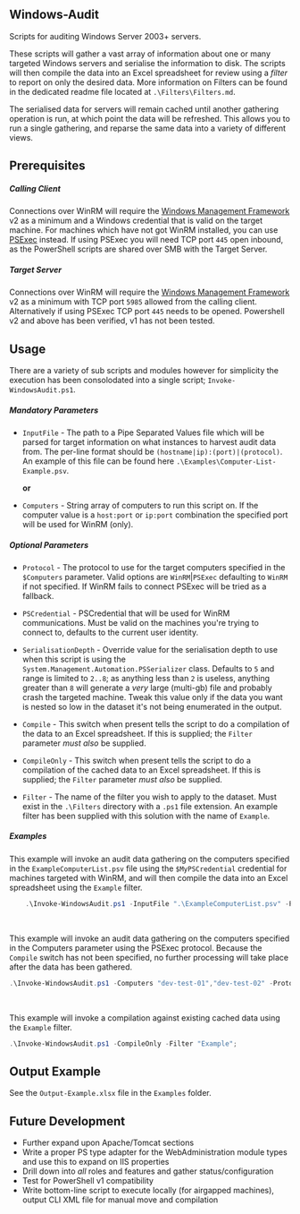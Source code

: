 Windows-Audit
---------
Scripts for auditing Windows Server 2003+ servers.

These scripts will gather a vast array of information about one or many targeted Windows servers and serialise the information to disk. The scripts will then compile the data into an Excel spreadsheet for review using a _filter_ to report on only the desired data. More information on Filters can be found in the dedicated readme file located at `.\Filters\Filters.md`.

The serialised data for servers will remain cached until another gathering operation is run, at which point the data will be refreshed. This allows you to run a single gathering, and reparse the same data into a variety of different views.

Prerequisites
---------
##### Calling Client
Connections over WinRM will require the [Windows Management Framework](https://support.microsoft.com/en-gb/help/968929/windows-management-framework-windows-powershell-2-0--winrm-2-0--and-bi) v2 as a minimum and a Windows credential that is valid on the target machine. For machines which have not got WinRM installed, you can use [PSExec](https://docs.microsoft.com/en-us/sysinternals/downloads/psexec) instead. If using PSExec you will need TCP port `445` open inbound, as the PowerShell scripts are shared over SMB with the Target Server.

##### Target Server
Connections over WinRM will require the [Windows Management Framework](https://support.microsoft.com/en-gb/help/968929/windows-management-framework-windows-powershell-2-0--winrm-2-0--and-bi) v2 as a minimum with TCP port `5985` allowed from the calling client. Alternatively if using PSExec TCP port `445` needs to be opened. Powershell v2 and above has been verified, v1 has not been tested.

Usage
---------
There are a variety of sub scripts and modules however for simplicity the execution has been consolodated into a single script; `Invoke-WindowsAudit.ps1`.

##### Mandatory Parameters

 - `InputFile` - The path to a Pipe Separated Values file which will be parsed for target information on what instances to harvest audit data from. The per-line format should be `(hostname|ip):(port)|(protocol)`. An example of this file can be found here `.\Examples\Computer-List-Example.psv`.

     **or**

 - `Computers` - String array of computers to run this script on. If the computer value is a `host:port` or `ip:port` combination the specified port will be used for WinRM (only).

##### Optional Parameters

 - `Protocol` - The protocol to use for the target computers specified in the `$Computers` parameter. Valid options are `WinRM`|`PSExec` defaulting to `WinRM` if not specified. If WinRM fails to connect PSExec will be tried as a fallback.

 - `PSCredential` - PSCredential that will be used for WinRM communications. Must be valid on the machines you're trying to connect to, defaults to the current user identity.

 - `SerialisationDepth` - Override value for the serialisation depth to use when this script is using the `System.Management.Automation.PSSerializer` class. Defaults to `5` and range is limited to `2..8`; as anything less than `2` is useless, anything greater than `8` will generate a _very_ large (multi-gb) file and probably crash the targeted machine. Tweak this value only if the data you want is nested so low in the dataset it's not being enumerated in the output.

 - `Compile` - This switch when present tells the script to do a compilation of the data to an Excel spreadsheet. If this is supplied; the `Filter` parameter _must also_ be supplied.

 - `CompileOnly` - This switch when present tells the script to do a compilation of the cached data to an Excel spreadsheet. If this is supplied; the `Filter` parameter _must also_ be supplied.

 - `Filter` - The name of the filter you wish to apply to the dataset. Must exist in the `.\Filters` directory with a `.ps1` file extension. An example filter has been supplied with this solution with the name of `Example`.

##### Examples

This example will invoke an audit data gathering on the computers specified in the `ExampleComputerList.psv` file using the `$MyPSCredential` credential for machines targeted with WinRM, and will then compile the data into an Excel spreadsheet using the `Example` filter.
```PowerShell
    .\Invoke-WindowsAudit.ps1 -InputFile ".\ExampleComputerList.psv" -PSCredential $MyPSCredential -Compile -Filter "Example";
```

<br />

This example will invoke an audit data gathering on the computers specified in the Computers parameter using the PSExec protocol. Because the `Compile` switch has not been specified, no further processing will take place after the data has been gathered.
```PowerShell
.\Invoke-WindowsAudit.ps1 -Computers "dev-test-01","dev-test-02" -Protocol PSExec;
```

<br />

This example will invoke a compilation against existing cached data using the `Example` filter.
```PowerShell
.\Invoke-WindowsAudit.ps1 -CompileOnly -Filter "Example";
```

Output Example
---------
See the `Output-Example.xlsx` file in the `Examples` folder.

Future Development
---------
 - Further expand upon Apache/Tomcat sections
 - Write a proper PS type adapter for the WebAdministration module types and use this to expand on IIS properties
 - Drill down into _all_ roles and features and gather status/configuration
 - Test for PowerShell v1 compatibility
 - Write bottom-line script to execute locally (for airgapped machines), output CLI XML file for manual move and compilation